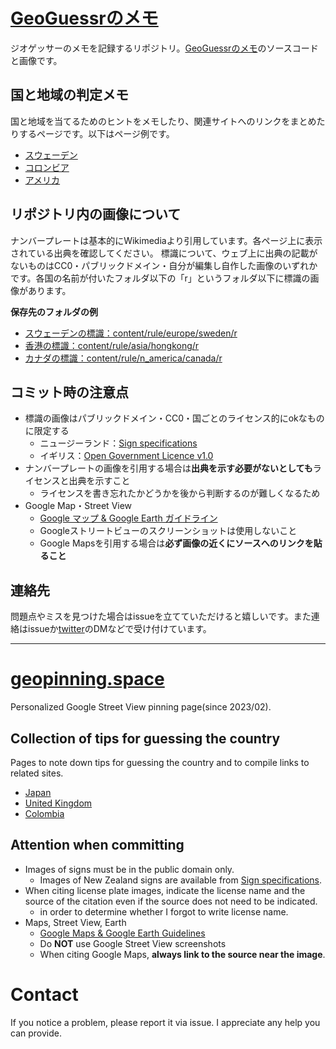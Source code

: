 
# [GeoGuessrのメモ](https://geopinning.space/)

ジオゲッサーのメモを記録するリポジトリ。[GeoGuessrのメモ](https://geopinning.space/)のソースコードと画像です。

## 国と地域の判定メモ

国と地域を当てるためのヒントをメモしたり、関連サイトへのリンクをまとめたりするページです。以下はページ例です。

- [スウェーデン](https://geopinning.space/rule/europe/finland/)
- [コロンビア](https://geopinning.space/rule/cs_america/colombia/)
- [アメリカ](https://geopinning.space/rule/n_america/usa/)

## リポジトリ内の画像について

ナンバープレートは基本的にWikimediaより引用しています。各ページ上に表示されている出典を確認してください。
標識について、ウェブ上に出典の記載がないものはCC0・パブリックドメイン・自分が編集し自作した画像のいずれかです。各国の名前が付いたフォルダ以下の「r」というフォルダ以下に標識の画像があります。

**保存先のフォルダの例**

- [スウェーデンの標識：content/rule/europe/sweden/r](https://github.com/nanjakorewa/GeoGuessrTips/tree/main/content/rule/europe/sweden/r)
- [香港の標識：content/rule/asia/hongkong/r](https://github.com/nanjakorewa/GeoGuessrTips/tree/main/content/rule/asia/hongkong/r)
- [カナダの標識：content/rule/n_america/canada/r](https://github.com/nanjakorewa/GeoGuessrTips/tree/main/content/rule/n_america/canada/r)

## コミット時の注意点

- 標識の画像はパブリックドメイン・CC0・国ごとのライセンス的にokなものに限定する
  - ニュージーランド：[Sign specifications](https://www.nzta.govt.nz/resources/traffic-control-devices-manual/sign-specifications/)
  - イギリス：[Open Government Licence v1.0](http://nationalarchives.gov.uk/doc/open-government-licence/version/1/)
- ナンバープレートの画像を引用する場合は**出典を示す必要がないとしても**ライセンスと出典を示すこと
  - ライセンスを書き忘れたかどうかを後から判断するのが難しくなるため
- Google Map・Street View
  - [Google マップ & Google Earth ガイドライン](https://www.google.com/intl/ja_ALL/permissions/geoguidelines/)
  - Googleストリートビューのスクリーンショットは使用しないこと
  - Google Mapsを引用する場合は**必ず画像の近くにソースへのリンクを貼ること**

## 連絡先

問題点やミスを見つけた場合はissueを立てていただけると嬉しいです。また連絡はissueか[twitter](https://twitter.com/nanjakorewa)のDMなどで受け付けています。

<hr />

# [geopinning.space](https://geopinning.space/)

Personalized Google Street View pinning page(since 2023/02).


## Collection of tips for guessing the country

Pages to note down tips for guessing the country and to compile links to related sites.

- [Japan](https://geopinning.space/rule/asia/japan/)
- [United Kingdom](https://geopinning.space/rule/europe/united-kingdom/)
- [Colombia](https://geopinning.space/rule/cs_america/colombia/)

## Attention when committing

- Images of signs must be in the public domain only.
  - Images of New Zealand signs are available from [Sign specifications](https://www.nzta.govt.nz/resources/traffic-control-devices-manual/sign-specifications/).
- When citing license plate images, indicate the license name and the source of the citation even if the source does not need to be indicated.
  - in order to determine whether I forgot to write license name.
- Maps, Street View, Earth
  - [Google Maps & Google Earth Guidelines](https://www.google.com/intl/ja_ALL/permissions/geoguidelines/)
  - Do **NOT** use Google Street View screenshots
  - When citing Google Maps, **always link to the source near the image**.

# Contact

If you notice a problem, please report it via issue. I appreciate any help you can provide.
